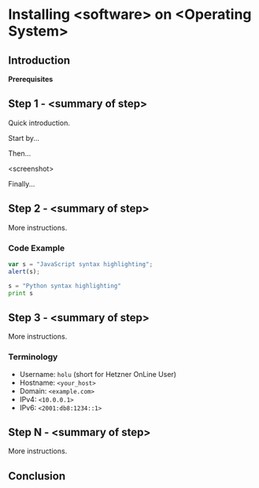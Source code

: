 <!--
The following is a template that you can use for any Hetzner tutorials.
It includes a basic layout for your tutorial, and has a number of tips and tricks for setting everything up.
-->

<!-- Anything written within these markings are comments, and will not show up in the actual tutorial.
The markings can be written above and below the comment, or to the left and right.
If you decided to use this template, please remember to delete our comments (like this one). -->

<!-- This where the actual tutorial begins, with the title: -->

# Installing &lt;software> on &lt;Operating System>

## Introduction

<!--
The first paragraph or paragraphs are there for you to explain what your tutorial will be doing.
Make sure users know exactly what they will end up with if they follow your tutorial, and let them know if they need any specific prerequisites.
You can link to other tutorials that your tutorial builds on, and add recommendations for what users should know.
-->

**Prerequisites**
<!-- 
If that is a prerequisite for your tutorial though, please make sure there is already a tutorial explaining that, and then make sure to link to that other tutorial at the beginning of yours.
-->

## Step 1 - &lt;summary of step>

<!--
Steps are the actual steps users will be taking to complete your tutorial.
Each step should build on the previous one, until the final step that finishes the tutorial.
It is important not to skip any steps, no matter how obvious or self-explanatory they may seem.
Feel free to include screenshots, to show exactly what the user should be seeing.
The amount of steps will depend entirely on how long/complicated the tutorial is.
-->

Quick introduction.

Start by...

Then...

&lt;screenshot>

Finally...


## Step 2 - &lt;summary of step>

More instructions.
### Code Example

```javascript
var s = "JavaScript syntax highlighting";
alert(s);
```
 
```python
s = "Python syntax highlighting"
print s
```

## Step 3 - &lt;summary of step>

More instructions.

### Terminology
* Username: `holu` (short for Hetzner OnLine User)
* Hostname: `<your_host>`
* Domain: `<example.com>`
* IPv4: `<10.0.0.1>`
* IPv6: `<2001:db8:1234::1>`

## Step N - &lt;summary of step>

More instructions.

## Conclusion

<!--
At the end of your tutorial, once the user has completed all steps, you can add a short conclusion.
Summarize what the user has done, and maybe suggest different courses of action they can now take.
-->
